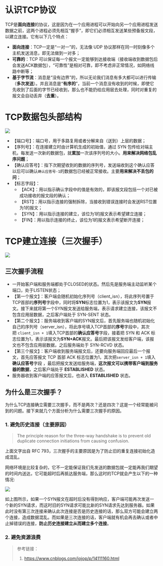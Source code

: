 # 认识TCP协议
TCP是**面向连接**的协议，这是因为在一个应用进程可以开始向另一个应用进程发送数据之前，这两个进程必须先相互“握手”，即它们必须相互发送某些预备报文段，以建立连接。它有以下几个特点：

- **面向连接**：TCP一定是“一对一”的，无法像 UDP 协议那样在同一时刻像多个主机发送消息，即无法做到一对多；
- **可靠的**：TCP 可以保证每一个报文一定能够到达接收端（接收端收到数据包后会发送ACK数据包），“可靠性”是相对可靠，即不考虑非正常情况，如网络线路中断等；
- **基于字节流**：消息是“没有边界”的，所以无论我们消息有多大都可以进行传输（**多次发送**）。并且消息是“**有序的**”，当前一个消息没有收到的时候，即使它先收到了后面的字节已经收到，那么也不能扔给应用层去处理，同时对重复的报文会自动丢弃（**去重**）。

# TCP数据包头部结构
![](1614350-20201209214135907-692951274.png)
- 【端口号】：端口号，用于多路复用或者分解来自（送到）上层的数据；
- 【序列号】：在连接建立时由计算机生成的初始值，通过 SYN 包传给对端主机，每发送一次新的数据包，就**累加**一次该序列号的大小。**用来解决网络包乱序问题**；
- 【确认应答号】：指下次期望收到的数据的序列号，发送端收到这个确认应答以后可以确认`确认应答号-1`的数据包已经被正常接收。主要**用来解决不丢包的问**；
- 【标志字段】：
    - 【ACK】：用以指示确认字段中的值是有效的，即该报文段包括一个对已被成功接收的报文段的确认；
    - 【RST】：用以指示连接的强制拆除，当接收到错误连接时会发送RST位置为1的报文；
    - 【SYN】：用以指示连接的建立，该位为1的报文表示希望建立连接；
    - 【FIN】：用以指示连接的终止，该位为1的报文表示希望断开连接；

# TCP建立连接（三次握手）
![](1614350-20201209214154676-1864706572.png)
## 三次握手流程
- 一开始客户端和服务端都处于CLOSED的状态。然后先是服务端主动监听某个端口，处于LISTEN状态；
- 【第一个报文】：客户端会随机初始化序列号（client_isn），将此序列号置于TCP首部的**序列号**字段中，同时将**SYN**标志位置为1，表示该报文为**SYN**报文。接下来就将第一个SYN报文发送给服务端，表示请求建立连接，该报文不包含应用层数据，之后客户端处于 SYN-SENT 状态。
- 【第二个报文】：服务端收到客户端的SYN报文后，首先服务端也随机初始化自己的序列号（server_isn），将此序号填入TCP首部的**序号**字段中，其次把 `client_isn + 1`填入TCP首部的**确认应答号**字段，接着把 SYN 和 ACK 标志位置为1，表示该报文为**SYN+ACK**报文。最后把该报文发给客户端，该报文也不包含应用层数据，之后服务端处于 SYN-RCVD 状态。
- 【第三个报文】：客户端收到服务端报文后，还要向服务端回应最后一个报文，首先应答报文 TCP 首部 ACK 标志位置为1，其次把`server_isn + 1`填入**确认应答号**字段 ，最后把报文发送给服务端，**这次报文可以携带客户端到服务器的数据**，之后客户端处于 **ESTABLISHED** 状态。
- 服务器收到客户端的应答报文后，也进入 **ESTABLISHED** 状态。

## 为什么是三次握手？
为什么TCP连接确立需要三次握手，而不是两次？还是四次？这是一个经常能被问到的问题。接下来就几个方面分析为什么需要三次握手的原因。
### 1. 避免历史连接（主要原因）
> The principle reason for the three-way handshake is to prevent old duplicate connection initiations from causing confusion.

上面文字出自 RFC 793，三次握手的主要原因是为了防止旧的重复连接初始化造成混乱。

网络环境是比较复杂的，它不一定能保证我们先发送的数据包就一定能再我们期望的时间内送达，它可能超时后再抵达服务端，那么这时的TCP就会产生以下的一种情况:

![](1614350-20201209214300158-1981683893.png)

如上图所示，如果一个SYN报文在超时后没有得到响应，客户端可能再次发送一个新的SYN请求，而这时旧的SYN请求可能比新的SYN请求先达到服务器。如果此时没有第三次连接来确认此次连接是否是历史连接的话，那么双方可能会建立两个连接，造成数据混乱。而如果是三次连接的话，客户端就有机会再去确认或者中止掉错误的连接，**防止历史连接建立从而建立多个连接**。

### 2. 避免资源浪费


>参考链接：
>1. https://www.cnblogs.com/jojop/p/14111160.html
